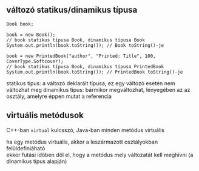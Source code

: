 ## változó statikus/dinamikus típusa

~~~{.java}
Book book;

book = new Book();
// book statikus típusa Book, dinamikus típusa Book
System.out.println(book.toString()); // Book toString()-je

book = new PrintedBook("author", "Printed: Title", 100, CoverType.Softcover);
// book statikus típusa Book, dinamikus típusa PrintedBook
System.out.println(book.toString()); // PrintedBook toString()-je
~~~


statikus típus: a változó deklarált típusa, ez egy változó esetén nem változhat meg
dinamikus típus: bármikor megváltozhat, lényegében az az osztály, amelyre éppen mutat a referencia


## virtuális metódusok

C++-ban `virtual` kulcsszó, Java-ban minden metódus virtuális

ha egy metódus virtuális, akkor a leszármazott osztályokban felüldefiniáható  
ekkor futási időben dől el, hogy a metódus mely változatát kell meghívni (a dinamikus típus alapján)

